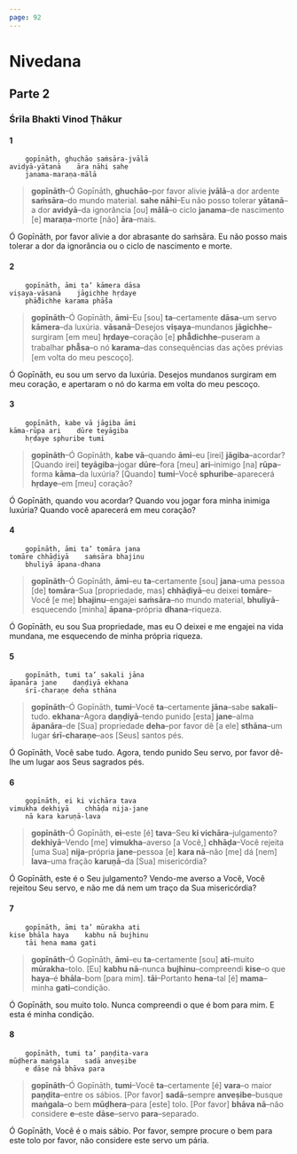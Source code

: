 ```yaml
---
page: 92
---
```


# Nivedana

## Parte 2

### Śrīla Bhakti Vinod Ṭhākur

#### 1

        gopīnāth, ghuchāo saṁsāra-jvālā
    avidyā-yātanā    āra nāhi sahe
        janama-maraṇa-mālā

> **gopīnāth**–Ó Gopīnāth, **ghuchāo**–por favor alivie **jvālā**–a dor ardente **saṁsāra**–do mundo material. **sahe nāhi**–Eu não posso tolerar **yātanā**–a dor **avidyā**–da ignorância [ou] **mālā**–o ciclo **janama**–de nascimento [e] **maraṇa**–morte [não] **āra**–mais.

Ó Gopīnāth, por favor alivie a dor abrasante do saṁsāra. Eu não posso mais tolerar a dor da ignorância ou o ciclo de nascimento e morte.

#### 2

        gopīnāth, āmi ta’ kāmera dāsa
    viṣaya-vāsanā    jāgichhe hṛdaye
        phā̐dichhe karama phā̐sa

> **gopīnāth**–Ó Gopīnāth, **āmi**–Eu [sou] **ta**–certamente **dāsa**–um servo **kāmera**–da luxúria. **vāsanā**–Desejos **viṣaya**–mundanos **jāgichhe**–surgiram [em meu] **hṛdaye**–coração [e] **phā̐dichhe**–puseram a trabalhar **phā̐sa**–o nó **karama**–das consequências das ações prévias [em volta do meu pescoço].

Ó Gopīnāth, eu sou um servo da luxúria. Desejos mundanos surgiram em meu coração, e apertaram o nó do karma em volta do meu pescoço.

#### 3

        gopīnāth, kabe vā jāgiba āmi
    kāma-rūpa ari    dūre teyāgiba
        hṛdaye sphuribe tumi

> **gopīnāth**–Ó Gopīnāth, **kabe vā**–quando **āmi**–eu [irei] **jāgiba**–acordar? [Quando irei] **teyāgiba**–jogar **dūre**–fora [meu] **ari**–inimigo [na] **rūpa**–forma **kāma**–da luxúria? [Quando] **tumi**–Você **sphuribe**–aparecerá **hṛdaye**–em [meu] coração?

Ó Gopīnāth, quando vou acordar? Quando vou jogar fora minha inimiga luxúria? Quando você aparecerá em meu coração?

#### 4

        gopīnāth, āmi ta’ tomāra jana
    tomāre chhāḍiyā    saṁsāra bhajinu
        bhuliyā āpana-dhana

> **gopīnāth**–Ó Gopīnāth, **āmi**–eu **ta**–certamente [sou] **jana**–uma pessoa [de] **tomāra**–Sua [propriedade, mas] **chhāḍiyā**–eu deixei **tomāre**–Você [e me] **bhajinu**–engajei **saṁsāra**–no mundo material, **bhuliyā**–esquecendo [minha] **āpana**–própria **dhana**–riqueza.

Ó Gopīnāth, eu sou Sua propriedade, mas eu O deixei e me engajei na vida mundana, me esquecendo de minha própria riqueza.

#### 5

        gopīnāth, tumi ta’ sakali jāna
    āpanāra jane    daṇḍiyā ekhana
        śrī-charaṇe deha sthāna

> **gopīnāth**–Ó Gopīnāth, **tumi**–Você **ta**–certamente **jāna**–sabe **sakali**–tudo. **ekhana**–Agora **daṇḍiyā**–tendo punido [esta] **jane**–alma **āpanāra**–de [Sua] propriedade **deha**–por favor dê [a ele] **sthāna**–um lugar **śrī-charaṇe**–aos [Seus] santos pés.

Ó Gopīnāth, Você sabe tudo. Agora, tendo punido Seu servo, por favor dê-lhe um lugar aos Seus sagrados pés.

#### 6

        gopīnāth, ei ki vichāra tava
    vimukha dekhiyā    chhāḍa nija-jane
        nā kara karuṇā-lava

> **gopīnāth**–Ó Gopīnāth, **ei**–este [é] **tava**–Seu **ki vichāra**–julgamento? **dekhiyā**–Vendo [me] **vimukha**–averso [a Você,] **chhāḍa**–Você rejeita [uma Sua] **nija**–própria **jane**–pessoa [e] **kara nā**–não [me] dá [nem] **lava**–uma fração **karuṇā**–da [Sua] misericórdia?

Ó Gopīnāth, este é o Seu julgamento? Vendo-me averso a Você, Você rejeitou Seu servo, e não me dá nem um traço da Sua misericórdia?

#### 7

        gopīnāth, āmi ta’ mūrakha ati
    kise bhāla haya    kabhu nā bujhinu
        tāi hena mama gati

> **gopīnāth**–Ó Gopīnāth, **āmi**–eu **ta**–certamente [sou] **ati**–muito **mūrakha**–tolo. [Eu] **kabhu nā**–nunca **bujhinu**–compreendi **kise**–o que **haya**–é **bhāla**–bom [para mim]. **tāi**–Portanto **hena**–tal [é] **mama**–minha **gati**–condição.

Ó Gopīnāth, sou muito tolo. Nunca compreendi o que é bom para mim. E esta é minha condição.

#### 8

        gopīnāth, tumi ta’ paṇḍita-vara
    mūḍhera maṅgala    sadā anveṣibe
        e dāse nā bhāva para

> **gopīnāth**–Ó Gopīnāth, **tumi**–Você **ta**–certamente [é] **vara**–o maior **paṇḍita**–entre os sábios. [Por favor] **sadā**–sempre **anveṣibe**–busque **maṅgala**–o bem **mūḍhera**–para [este] tolo. [Por favor] **bhāva nā**–não considere **e**–este **dāse**–servo **para**–separado.

Ó Gopīnāth, Você é o mais sábio. Por favor, sempre procure o bem para este tolo por favor, não considere este servo um pária.

